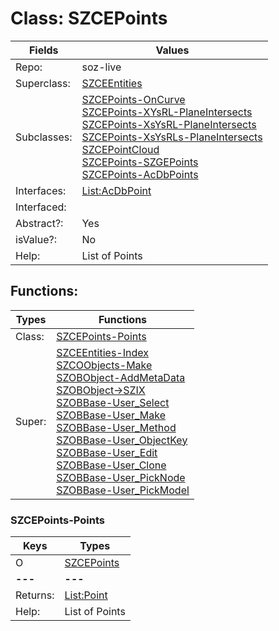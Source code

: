 
# Class:	SZCEPoints

| Fields | Values |
| --------- | --------- |
| Repo: | soz-live |
| Superclass: | [SZCEEntities](SZCEEntities.html) |
| Subclasses: | [SZCEPoints-OnCurve](SZCEPoints-OnCurve.html) <br> [SZCEPoints-XYsRL-PlaneIntersects](SZCEPoints-XYsRL-PlaneIntersects.html) <br> [SZCEPoints-XsYsRL-PlaneIntersects](SZCEPoints-XsYsRL-PlaneIntersects.html) <br> [SZCEPoints-XsYsRLs-PlaneIntersects](SZCEPoints-XsYsRLs-PlaneIntersects.html) <br> [SZCEPointCloud](SZCEPointCloud.html) <br> [SZCEPoints-SZGEPoints](SZCEPoints-SZGEPoints.html) <br> [SZCEPoints-AcDbPoints](SZCEPoints-AcDbPoints.html) |
| Interfaces: | [List:AcDbPoint](List:AcDbPoint.html) |
| Interfaced: |  |
| Abstract?: | Yes |
| isValue?: | No |
| Help: | List of Points |


## Functions:

| Types | Functions |
| --------- | --------- |
| Class: | [SZCEPoints-Points](#SZCEPoints-Points) |
| Super: | [SZCEEntities-Index](SZCEEntities.html) <br> [SZCOObjects-Make](SZCOObjects.html) <br> [SZOBObject-AddMetaData](SZOBObject.html) <br> [SZOBObject->SZIX](SZOBObject.html) <br> [SZOBBase-User_Select](SZOBBase.html) <br> [SZOBBase-User_Make](SZOBBase.html) <br> [SZOBBase-User_Method](SZOBBase.html) <br> [SZOBBase-User_ObjectKey](SZOBBase.html) <br> [SZOBBase-User_Edit](SZOBBase.html) <br> [SZOBBase-User_Clone](SZOBBase.html) <br> [SZOBBase-User_PickNode](SZOBBase.html) <br> [SZOBBase-User_PickModel](SZOBBase.html) |


### SZCEPoints-Points

| Keys | Types |
| --------- | --------- |
| O | [SZCEPoints](SZCEPoints.html) |
| **---** | **---** |
| Returns: | [List:Point](Point.html) |
| Help: | List of Points |

